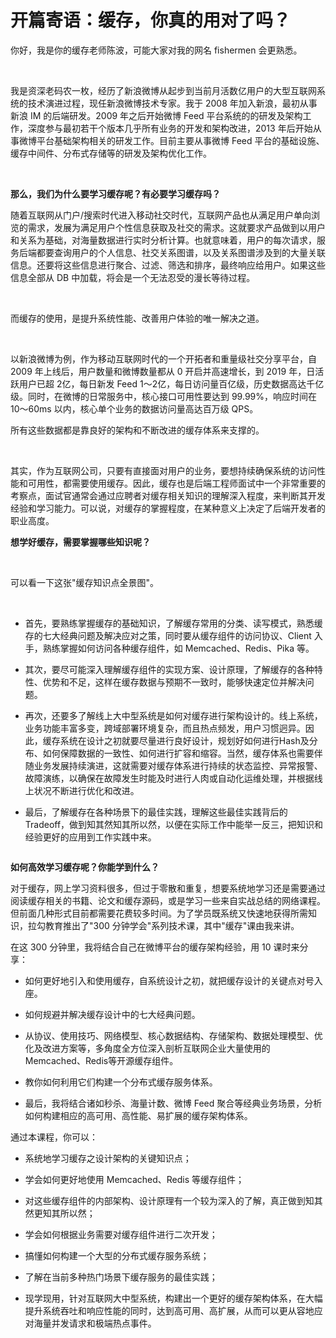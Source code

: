 # 开篇寄语：缓存，你真的用对了吗？

你好，我是你的缓存老师陈波，可能大家对我的网名 fishermen 会更熟悉。

<br />

我是资深老码农一枚，经历了新浪微博从起步到当前月活数亿用户的大型互联网系统的技术演进过程，现任新浪微博技术专家。我于 2008 年加入新浪，最初从事新浪 IM 的后端研发。2009 年之后开始微博 Feed 平台系统的的研发及架构工作，深度参与最初若干个版本几乎所有业务的开发和架构改进，2013 年后开始从事微博平台基础架构相关的研发工作。目前主要从事微博 Feed 平台的基础设施、缓存中间件、分布式存储等的研发及架构优化工作。

<br />

**那么，我们为什么要学习缓存呢？有必要学习缓存吗？**

随着互联网从门户/搜索时代进入移动社交时代，互联网产品也从满足用户单向浏览的需求，发展为满足用户个性信息获取及社交的需求。这就要求产品做到以用户和关系为基础，对海量数据进行实时分析计算。也就意味着，用户的每次请求，服务后端都要查询用户的个人信息、社交关系图谱，以及关系图谱涉及到的大量关联信息。还要将这些信息进行聚合、过滤、筛选和排序，最终响应给用户。如果这些信息全部从 DB 中加载，将会是一个无法忍受的漫长等待过程。

<br />

而缓存的使用，是提升系统性能、改善用户体验的唯一解决之道。

<br />

以新浪微博为例，作为移动互联网时代的一个开拓者和重量级社交分享平台，自 2009 年上线后，用户数量和微博数量都从 0 开启并高速增长，到 2019 年，日活跃用户已超 2亿，每日新发 Feed 1～2亿，每日访问量百亿级，历史数据高达千亿级。同时，在微博的日常服务中，核心接口可用性要达到 99.99%，响应时间在 10～60ms 以内，核心单个业务的数据访问量高达百万级 QPS。

所有这些数据都是靠良好的架构和不断改进的缓存体系来支撑的。

<br />

其实，作为互联网公司，只要有直接面对用户的业务，要想持续确保系统的访问性能和可用性，都需要使用缓存。因此，缓存也是后端工程师面试中一个非常重要的考察点，面试官通常会通过应聘者对缓存相关知识的理解深入程度，来判断其开发经验和学习能力。可以说，对缓存的掌握程度，在某种意义上决定了后端开发者的职业高度。

**想学好缓存，需要掌握哪些知识呢？**

<br />

可以看一下这张"缓存知识点全景图"。

<br />


<Image alt="" src="http://s0.lgstatic.com/i/image2/M01/8A/D4/CgoB5l14vN2AdfGUAAg_s9BHRkU420.png"/> 


<br />

* 首先，要熟练掌握缓存的基础知识，了解缓存常用的分类、读写模式，熟悉缓存的七大经典问题及解决应对之策，同时要从缓存组件的访问协议、Client 入手，熟练掌握如何访问各种缓存组件，如 Memcached、Redis、Pika 等。

* 其次，要尽可能深入理解缓存组件的实现方案、设计原理，了解缓存的各种特性、优势和不足，这样在缓存数据与预期不一致时，能够快速定位并解决问题。

* 再次，还要多了解线上大中型系统是如何对缓存进行架构设计的。线上系统，业务功能丰富多变，跨域部署环境复杂，而且热点频发，用户习惯迥异。因此，缓存系统在设计之初就要尽量进行良好设计，规划好如何进行Hash及分布、如何保障数据的一致性、如何进行扩容和缩容。当然，缓存体系也需要伴随业务发展持续演进，这就需要对缓存体系进行持续的状态监控、异常报警、故障演练，以确保在故障发生时能及时进行人肉或自动化运维处理，并根据线上状况不断进行优化和改进。

* 最后，了解缓存在各种场景下的最佳实践，理解这些最佳实践背后的 Tradeoff，做到知其然知其所以然，以便在实际工作中能举一反三，把知识和经验更好的应用到工作实践中来。


<Image alt="" src="http://s0.lgstatic.com/i/image2/M01/8A/F3/CgotOV14vN2AJTWsAAVC5Nck7MY956.png"/> 


**如何高效学习缓存呢？你能学到什么？**

对于缓存，网上学习资料很多，但过于零散和重复，想要系统地学习还是需要通过阅读缓存相关的书籍、论文和缓存源码，或是学习一些来自实战总结的网络课程。但前面几种形式目前都需要花费较多时间。为了学员既系统又快速地获得所需知识，拉勾教育推出了"300 分钟学会"系列技术课，其中"缓存"课由我来讲。

在这 300 分钟里，我将结合自己在微博平台的缓存架构经验，用 10 课时来分享：

* 如何更好地引入和使用缓存，自系统设计之初，就把缓存设计的关键点对号入座。

* 如何规避并解决缓存设计中的七大经典问题。

* 从协议、使用技巧、网络模型、核心数据结构、存储架构、数据处理模型、优化及改进方案等，多角度全方位深入剖析互联网企业大量使用的Memcached、Redis等开源缓存组件。

* 教你如何利用它们构建一个分布式缓存服务体系。

* 最后，我将结合诸如秒杀、海量计数、微博 Feed 聚合等经典业务场景，分析如何构建相应的高可用、高性能、易扩展的缓存架构体系。

通过本课程，你可以：

* 系统地学习缓存之设计架构的关键知识点；

* 学会如何更好地使用 Memcached、Redis 等缓存组件；

* 对这些缓存组件的内部架构、设计原理有一个较为深入的了解，真正做到知其然更知其所以然；

* 学会如何根据业务需要对缓存组件进行二次开发；

* 搞懂如何构建一个大型的分布式缓存服务系统；

* 了解在当前多种热门场景下缓存服务的最佳实践；

* 现学现用，针对互联网大中型系统，构建出一个更好的缓存架构体系，在大幅提升系统吞吐和响应性能的同时，达到高可用、高扩展，从而可以更从容地应对海量并发请求和极端热点事件。

<br />


<Image alt="" src="https://s0.lgstatic.com/i/image3/M01/61/36/Cgq2xl4cJq-AIfCTAAMTF_-6GIc754.jpg"/> 


